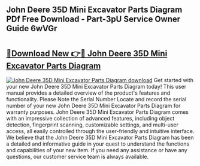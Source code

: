 ## John Deere 35D Mini Excavator Parts Diagram PDf Free Download - Part-3pU Service Owner Guide 6wVGr

# <h2><a href="http://dfjm4o.blite.top/?on=John+Deere+35D+Mini+Excavator+Parts+Diagram">🔗Download New 👉🔴 John Deere 35D Mini Excavator Parts Diagram</a></h2>

[![John Deere 35D Mini Excavator Parts Diagram download](https://i.imgur.com/lujVjoI.png)](http://dfjm4o.blite.top/?on=John+Deere+35D+Mini+Excavator+Parts+Diagram)
Get started with your new John Deere 35D Mini Excavator Parts Diagram today! This user manual provides a detailed overview of the product's features and functionality. Please Note the Serial Number Locate and record the serial number of your new John Deere 35D Mini Excavator Parts Diagram for warranty purposes. John Deere 35D Mini Excavator Parts Diagram comes with an impressive collection of advanced features, including object detection, fingerprint scanning, customizable settings, and multi-user access, all easily controlled through the user-friendly and intuitive interface. We believe that the John Deere 35D Mini Excavator Parts Diagram has been a detailed and informative guide in your quest to understand the functions and capabilities of your new item. If you need any assistance or have any questions, our customer service team is always available.
